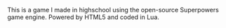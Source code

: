 This is a game I made in highschool using the open-source Superpowers game engine.
Powered by HTML5 and coded in Lua.
